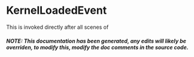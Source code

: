 # KernelLoadedEvent
This is invoked directly after all scenes of 


##### NOTE: This documentation has been generated, any edits will likely be overriden, to modify this, modify the doc comments in the source code.
